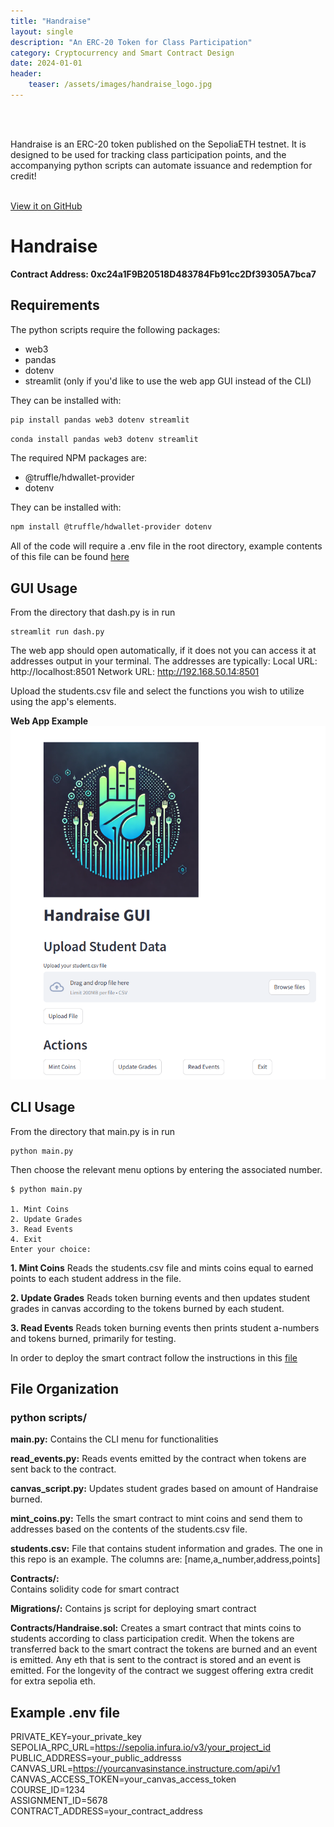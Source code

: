 ```yaml
---
title: "Handraise"
layout: single
description: "An ERC-20 Token for Class Participation"
category: Cryptocurrency and Smart Contract Design
date: 2024-01-01
header:
    teaser: /assets/images/handraise_logo.jpg
---
```


<br><br>

Handraise is an ERC-20 token published on the SepoliaETH testnet. It is designed to be used for tracking 
class participation points, and the accompanying python scripts can automate issuance and redemption for credit!
<br><br>

[View it on GitHub](https://github.com/bishopcurtisj/Handraise)


# Handraise

**Contract Address: 0xc24a1F9B20518D483784Fb91cc2Df39305A7bca7**

## Requirements

The python scripts require the following packages:
- web3
- pandas
- dotenv
- streamlit (only if you'd like to use the web app GUI instead of the CLI)

They can be installed with:
```bash
pip install pandas web3 dotenv streamlit
```
```bash
conda install pandas web3 dotenv streamlit
```

The required NPM packages are:
- @truffle/hdwallet-provider
- dotenv

They can be installed with:
```bash
npm install @truffle/hdwallet-provider dotenv
```

All of the code will require a .env file in the root directory, example contents of this file can be found [here](#example-env-file)

## GUI Usage

From the directory that dash.py is in run
```
streamlit run dash.py
```
The web app should open automatically, if it does not you can access it at addresses output in your terminal.
The addresses are typically:
  Local URL: http://localhost:8501
  Network URL: http://192.168.50.14:8501

Upload the students.csv file and select the functions you wish to utilize using the app's elements.

**Web App Example**
![web app example](/assets/images/web_app.png)

## CLI Usage

From the directory that main.py is in run 
```
python main.py
```
Then choose the relevant menu options by entering the associated number.

```
$ python main.py

1. Mint Coins
2. Update Grades
3. Read Events
4. Exit
Enter your choice:

```

**1. Mint Coins**
Reads the students.csv file and mints coins equal to earned points to each student address in the file.

**2. Update Grades**
Reads token burning events and then updates student grades in canvas according to the tokens burned by each student.

**3. Read Events**
Reads token burning events then prints student a-numbers and tokens burned, primarily for testing.

In order to deploy the smart contract follow the instructions in this [file](https://github.com/bishopcurtisj/Handraise/blob/main/truffle_deployment_instructions.md)

## File Organization

### python scripts/

**main.py:** 
Contains the CLI menu for functionalities

**read_events.py:** 
Reads events emitted by the contract when tokens are sent back to the contract. 

**canvas_script.py:** 
Updates student grades based on amount of Handraise burned.

**mint_coins.py:** 
Tells the smart contract to mint coins and send them to addresses based on the contents of the students.csv file.

**students.csv:** 
File that contains student information and grades. The one in this repo is an example.
The columns are: [name,a_number,address,points]

**Contracts/:**  
Contains solidity code for smart contract

**Migrations/:** 
Contains js script for deploying smart contract

**Contracts/Handraise.sol:** 
Creates a smart contract that mints coins to students according to class participation credit.
When the tokens are transferred back to the smart contract the tokens are burned and an event is emitted.
Any eth that is sent to the contract is stored and an event is emitted. For the longevity of the contract we suggest 
offering extra credit for extra sepolia eth.



## Example .env file

PRIVATE_KEY=your_private_key\
SEPOLIA_RPC_URL=https://sepolia.infura.io/v3/your_project_id \
PUBLIC_ADDRESS=your_public_addresss\
CANVAS_URL=https://yourcanvasinstance.instructure.com/api/v1
CANVAS_ACCESS_TOKEN=your_canvas_access_token\
COURSE_ID=1234\
ASSIGNMENT_ID=5678\
CONTRACT_ADDRESS=your_contract_address
